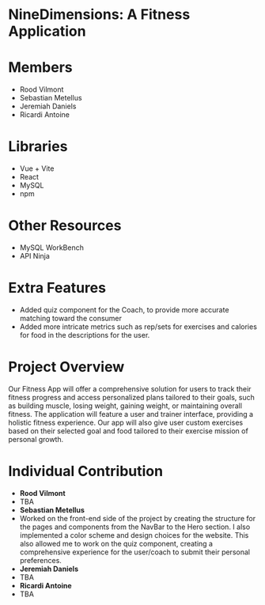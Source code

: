 # NineDimensions: A Fitness Application
# Members
- Rood Vilmont
- Sebastian Metellus
- Jeremiah Daniels
- Ricardi Antoine

# Libraries 
- Vue + Vite
- React
- MySQL
- npm

# Other Resources
- MySQL WorkBench
- API Ninja

# Extra Features
- Added quiz component for the Coach, to provide more accurate matching toward the consumer
- Added more intricate metrics such as rep/sets for exercises and calories for food in the descriptions for the user.

# Project Overview

Our Fitness App will offer a comprehensive solution for users to track their fitness progress and access personalized plans tailored to their goals, such as building muscle, losing weight, gaining weight, or maintaining overall fitness. The application will feature a user and trainer interface, providing a holistic fitness experience. Our app will also give user custom exercises based on their selected goal and food tailored to their exercise mission of personal growth.

# Individual Contribution

- **Rood Vilmont**
- TBA
- **Sebastian Metellus**
- Worked on the front-end side of the project by creating the structure for the pages and components from the NavBar to the Hero section. I also implemented a color scheme and design choices for the website. This also allowed me to work on the quiz component, creating a comprehensive experience for the user/coach to submit their personal preferences.
- **Jeremiah Daniels**
- TBA
- **Ricardi Antoine**
- TBA

